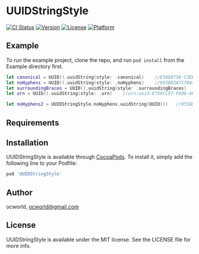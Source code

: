# UUIDStringStyle

[![CI Status](https://img.shields.io/travis/ocworld/UUIDStringStyle.svg?style=flat)](https://travis-ci.org/ocworld/UUIDStringStyle)
[![Version](https://img.shields.io/cocoapods/v/UUIDStringStyle.svg?style=flat)](https://cocoapods.org/pods/UUIDStringStyle)
[![License](https://img.shields.io/cocoapods/l/UUIDStringStyle.svg?style=flat)](https://cocoapods.org/pods/UUIDStringStyle)
[![Platform](https://img.shields.io/cocoapods/p/UUIDStringStyle.svg?style=flat)](https://cocoapods.org/pods/UUIDStringStyle)

## Example

To run the example project, clone the repo, and run `pod install` from the Example directory first.

```swift
let canonical = UUID().uuidString(style: .canonical)    //E56D8738-C2EB-4021-A249-D125AAFE7F57
let noHyphens = UUID().uuidString(style: .noHyphens)    //055BD3A7178447DCA59C4E0A3F331B01
let surroundingBraces = UUID().uuidString(style: .surroundingBraces)    //{EE64F84B-8126-4814-9C2E-A9E0A5BE3680}
let urn = UUID().uuidString(style: .urn)    //urn:uuid:E756CC57-F606-4FD0-8923-CD328F3BC68F

let noHyphens2 = UUIDStringStyle.noHyphens.uuidString(UUID())   //055BD3A7178447DCA59C4E0A3F331B01
```

## Requirements

## Installation

UUIDStringStyle is available through [CocoaPods](https://cocoapods.org). To install
it, simply add the following line to your Podfile:

```ruby
pod 'UUIDStringStyle'
```

## Author

ocworld, ocworld@gmail.com

## License

UUIDStringStyle is available under the MIT license. See the LICENSE file for more info.
